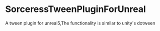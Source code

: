 # SorceressTweenPluginForUnreal
A tween plugin for unreal5,The functionality is similar to unity's dotween
